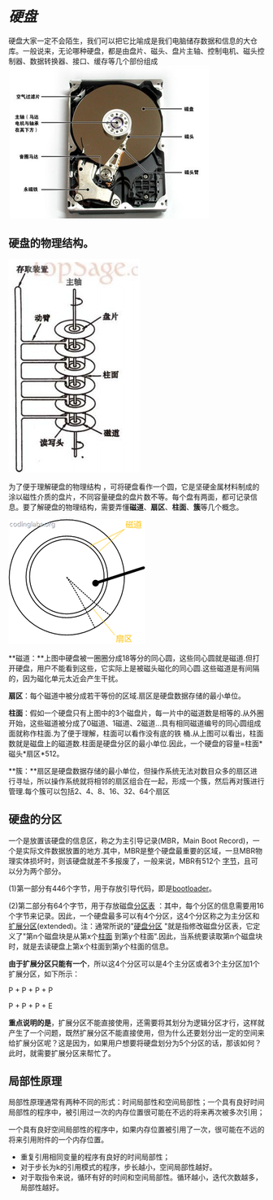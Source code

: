 # _硬盘_

硬盘大家一定不会陌生，我们可以把它比喻成是我们电脑储存数据和信息的大仓库。一般说来，无论哪种硬盘，都是由盘片、磁头、盘片主轴、控制电机、磁头控制器、数据转换器、接口、缓存等几个部份组成![](/assets/importyingpan.png)

## 硬盘的物理结构。

![](/assets/importyipan2.png)

为了便于理解硬盘的物理结构 ，可将硬盘看作一个圆，它是坚硬金属材料制成的涂以磁性介质的盘片，不同容量硬盘的盘片数不等。每个盘有两面，都可记录信息。要了解硬盘的物理结构，需要弄懂**磁道**、**扇区**、**柱面**、**簇**等几个概念。

![](/assets/importypjg.png)

**磁道：**上图中硬盘被一圈圈分成18等分的同心圆，这些同心圆就是磁道.但打开硬盘，用户不能看到这些，它实际上是被磁头磁化的同心圆.这些磁道是有间隔的，因为磁化单元太近会产生干扰。

**扇区**：每个磁道中被分成若干等份的区域.扇区是硬盘数据存储的最小单位。

**柱面**：假如一个硬盘只有上图中的3个磁盘片，每一片中的磁道数是相等的.从外圈开始，这些磁道被分成了0磁道、1磁道、2磁道...具有相同磁道编号的同心圆组成面就称作柱面.为了便于理解，柱面可以看作没有底的铁 桶.从上图可以看出，柱面数就是磁盘上的磁道数.柱面是硬盘分区的最小单位.因此，一个硬盘的容量=柱面\*磁头\*扇区\*512。

**簇：**扇区是硬盘数据存储的最小单位，但操作系统无法对数目众多的扇区进行寻址，所以操作系统就将相邻的扇区组合在一起，形成一个簇，然后再对簇进行管理.每个簇可以包括2、4、8、16、32、64个扇区

## 硬盘的分区

一个是放置该硬盘的信息区，称之为主引导记录\(MBR，Main Boot Record\)，一个是实际文件数据放置的地方.其中，MBR是整个硬盘最重要的区域，一旦MBR物理实体损坏时，则该硬盘就差不多报废了，一般来说，MBR有512个 [字节](https://baike.baidu.com/item/字节)，且可以分为两个部分。

\(1\)第一部分有446个字节，用于存放引导代码，即是[bootloader](https://baike.baidu.com/item/bootloader/8733520)。

\(2\)第二部分有64个字节，用于存放磁盘[分区表](https://baike.baidu.com/item/分区表) ：其中，每个分区的信息需要用16个字节来记录。因此，一个硬盘最多可以有4个分区，这4个分区称之为主分区和[扩展分区](https://baike.baidu.com/item/扩展分区)\(extended\)。注：通常所说的"[硬盘分区](https://baike.baidu.com/item/硬盘分区/300753) "就是指修改磁盘分区表，它定义了"第n个磁盘块是从第x个[柱面](https://baike.baidu.com/item/柱面/1994543) 到第y个柱面".因此，当系统要读取第n个磁盘块时，就是去读硬盘上第x个柱面到第y个柱面的信息。

**由于扩展分区只能有一个**，所以这4个分区可以是4个主分区或者3个主分区加1个扩展分区，如下所示：

P + P + P + P

P + P + P + E

**重点说明的是**，扩展分区不能直接使用，还需要将其划分为逻辑分区才行，这样就产生了一个问题，既然扩展分区不能直接使用，但为什么还要划分出一定的空间来给扩展分区呢？这是因为，如果用户想要将硬盘划分为5个分区的话，那该如何？此时，就需要扩展分区来帮忙了。

## 局部性原理

局部性原理通常有两种不同的形式：时间局部性和空间局部性；一个具有良好时间局部性的程序中，被引用过一次的内存位置很可能在不远的将来再次被多次引用；

一个具有良好空间局部性的程序中，如果内存位置被引用了一次，很可能在不远的将来引用附件的一个内存位置。

* 重复引用相同变量的程序有良好的时间局部性；
* 对于步长为k的引用模式的程序，步长越小，空间局部性越好。
* 对于取指令来说，循环有好的时间和空间局部性。循环越小，迭代次数越多，局部性越好。



